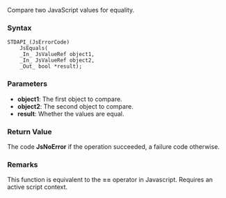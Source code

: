 Compare two JavaScript values for equality. 
### Syntax 
```
STDAPI_(JsErrorCode)
    JsEquals(
    _In_ JsValueRef object1,
    _In_ JsValueRef object2,
    _Out_ bool *result);
```
### Parameters 
* __object1__: The first object to compare.
* __object2__: The second object to compare.
* __result__: Whether the values are equal.

### Return Value 
The code **JsNoError** if the operation succeeded, a failure code otherwise.
### Remarks 
This function is equivalent to the **==** operator in Javascript.
Requires an active script context.
